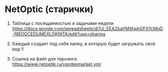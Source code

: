 # NetOptic (старички)

1. Таблица с посещаемостью и задачами недели 
https://docs.google.com/spreadsheets/d/1Ji_EEA2baYM4twhGF07cMqD-f6E0GCEDUMEXLOKfATA/edit?usp=sharing


2. Каждый создает под себя папку, в которую будет загружать свой код !!

3. Ссылка на файл для парсинга
https://www.netoptik.ru/yandexmarket.yml

